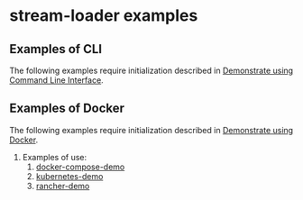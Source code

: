 # stream-loader examples

## Examples of CLI

The following examples require initialization described in
[Demonstrate using Command Line Interface](../README.md#demonstrate-using-command-line-interface).

## Examples of Docker

The following examples require initialization described in
[Demonstrate using Docker](../README.md#demonstrate-using-docker).

1. Examples of use:
    1. [docker-compose-demo](https://github.com/Senzing/docker-compose-demo)
    1. [kubernetes-demo](https://github.com/Senzing/kubernetes-demo)
    1. [rancher-demo](https://github.com/Senzing/rancher-demo/tree/main/docs/db2-cluster-demo.md)
